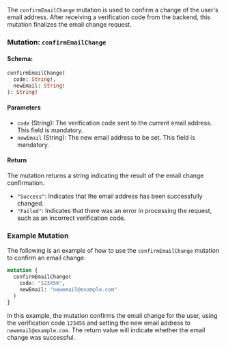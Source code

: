 The `confirmEmailChange` mutation is used to confirm a change of the user's email address. After receiving a verification code from the backend, this mutation finalizes the email change request.

### Mutation: `confirmEmailChange`

#### Schema:
```graphql
confirmEmailChange(
  code: String!,
  newEmail: String!
): String!
```

#### Parameters

- `code` (String): The verification code sent to the current email address. This field is mandatory.
- `newEmail` (String): The new email address to be set. This field is mandatory.

#### Return

The mutation returns a string indicating the result of the email change confirmation.

- `"Success"`: Indicates that the email address has been successfully changed.
- `"Failed"`: Indicates that there was an error in processing the request, such as an incorrect verification code.

### Example Mutation

The following is an example of how to use the `confirmEmailChange` mutation to confirm an email change:

```graphql
mutation {
  confirmEmailChange(
    code: "123456",
    newEmail: "newemail@example.com"
  )
}
```

In this example, the mutation confirms the email change for the user, using the verification code `123456` and setting the new email address to `newemail@example.com`. The return value will indicate whether the email change was successful.